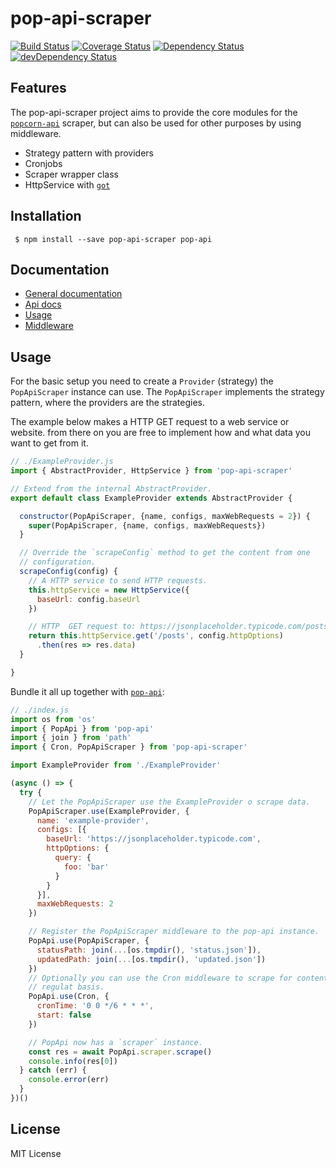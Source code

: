 # pop-api-scraper

[![Build Status][travis-image]][travis-url]
[![Coverage Status][coveralls-image]][coveralls-url]
[![Dependency Status][david-image]][david-url]
[![devDependency Status][david-dev-image]][david-dev-url]

[travis-image]: https://travis-ci.org/popcorn-official/pop-api-scraper.svg?branch=master
[travis-url]: https://travis-ci.org/popcorn-official/pop-api-scraper
[coveralls-image]: https://coveralls.io/repos/github/popcorn-official/pop-api-scraper/badge.svg?branch=master
[coveralls-url]: https://coveralls.io/github/popcorn-official/pop-api-scraper?branch=master
[david-image]: https://david-dm.org/popcorn-official/pop-api-scraper.svg
[david-url]: https://david-dm.org/popcorn-official/pop-api-scraper
[david-dev-image]: https://david-dm.org/popcorn-official/pop-api-scraper/dev-status.svg
[david-dev-url]: https://david-dm.org/popcorn-official/pop-api-scraper?type=dev

## Features

The pop-api-scraper project aims to provide the core modules for the
[`popcorn-api`](https://github.com/popcorn-official/popcorn-api) scraper, but
can also be used for other purposes by using middleware.
 - Strategy pattern with providers
 - Cronjobs
 - Scraper wrapper class
 - HttpService with [`got`](https://github.com/sindresorhus/got)

## Installation

```
 $ npm install --save pop-api-scraper pop-api
```

## Documentation

 - [General documentation](https://popcorn-official.github.io/pop-api-scraper/manual/index.html)
 - [Api docs](https://popcorn-official.github.io/pop-api-scraper/identifiers.html)
 - [Usage](https://popcorn-official.github.io/pop-api-scraper/manual/usage.html)
 - [Middleware](https://popcorn-official.github.io/pop-api-scraper/manual/middleware.html)

## Usage

For the basic setup you need to create a `Provider` (strategy) the
`PopApiScraper` instance can use. The `PopApiScraper` implements the strategy
pattern, where the providers are the strategies.

The example below makes a HTTP GET request to a web service or website. from
there on you are free to implement how and what data you want to get from it.

```js
// ./ExampleProvider.js
import { AbstractProvider, HttpService } from 'pop-api-scraper'

// Extend from the internal AbstractProvider.
export default class ExampleProvider extends AbstractProvider {

  constructor(PopApiScraper, {name, configs, maxWebRequests = 2}) {
    super(PopApiScraper, {name, configs, maxWebRequests})
  }

  // Override the `scrapeConfig` method to get the content from one
  // configuration.
  scrapeConfig(config) {
    // A HTTP service to send HTTP requests.
    this.httpService = new HttpService({
      baseUrl: config.baseUrl
    })

    // HTTP  GET request to: https://jsonplaceholder.typicode.com/posts?foo=bar
    return this.httpService.get('/posts', config.httpOptions)
      .then(res => res.data)
  }

}
```

Bundle it all up together with
[`pop-api`](https://github.com/popcorn-official/pop-api):

```js
// ./index.js
import os from 'os'
import { PopApi } from 'pop-api'
import { join } from 'path'
import { Cron, PopApiScraper } from 'pop-api-scraper'

import ExampleProvider from './ExampleProvider'

(async () => {
  try {
    // Let the PopApiScraper use the ExampleProvider o scrape data.
    PopApiScraper.use(ExampleProvider, {
      name: 'example-provider',
      configs: [{
        baseUrl: 'https://jsonplaceholder.typicode.com',
        httpOptions: {
          query: {
            foo: 'bar'
          }
        }
      }],
      maxWebRequests: 2
    })

    // Register the PopApiScraper middleware to the pop-api instance.
    PopApi.use(PopApiScraper, {
      statusPath: join(...[os.tmpdir(), 'status.json']),
      updatedPath: join(...[os.tmpdir(), 'updated.json'])
    })
    // Optionally you can use the Cron middleware to scrape for content on a
    // regulat basis.
    PopApi.use(Cron, {
      cronTime: '0 0 */6 * * *',
      start: false
    })

    // PopApi now has a `scraper` instance.
    const res = await PopApi.scraper.scrape()
    console.info(res[0])
  } catch (err) {
    console.error(err)
  }
})()
```

## License

MIT License
